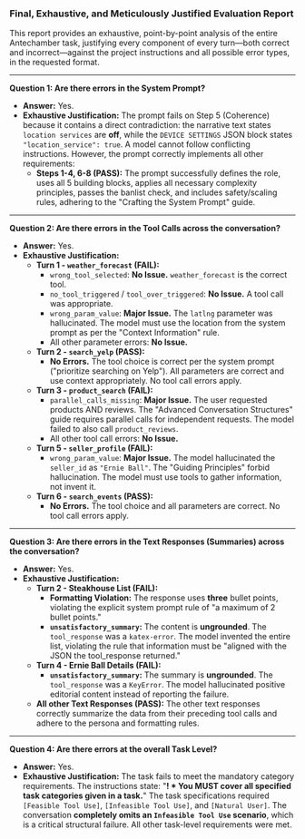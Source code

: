 ### **Final, Exhaustive, and Meticulously Justified Evaluation Report**

This report provides an exhaustive, point-by-point analysis of the entire Antechamber task, justifying every component of every turn—both correct and incorrect—against the project instructions and all possible error types, in the requested format.

---

**Question 1: Are there errors in the System Prompt?**

*   **Answer:** Yes.
*   **Exhaustive Justification:** The prompt fails on Step 5 (Coherence) because it contains a direct contradiction: the narrative text states `location services` are **off**, while the `DEVICE SETTINGS` JSON block states `"location_service": true`. A model cannot follow conflicting instructions. However, the prompt correctly implements all other requirements:
    *   **Steps 1-4, 6-8 (PASS):** The prompt successfully defines the role, uses all 5 building blocks, applies all necessary complexity principles, passes the banlist check, and includes safety/scaling rules, adhering to the "Crafting the System Prompt" guide.

---

**Question 2: Are there errors in the Tool Calls across the conversation?**

*   **Answer:** Yes.
*   **Exhaustive Justification:**
    *   **Turn 1 - `weather_forecast` (FAIL):**
        *   `wrong_tool_selected`: **No Issue.** `weather_forecast` is the correct tool.
        *   `no_tool_triggered` / `tool_over_triggered`: **No Issue.** A tool call was appropriate.
        *   `wrong_param_value`: **Major Issue.** The `latlng` parameter was hallucinated. The model must use the location from the system prompt as per the "Context Information" rule.
        *   All other parameter errors: **No Issue.**
    *   **Turn 2 - `search_yelp` (PASS):**
        *   **No Errors.** The tool choice is correct per the system prompt ("prioritize searching on Yelp"). All parameters are correct and use context appropriately. No tool call errors apply.
    *   **Turn 3 - `product_search` (FAIL):**
        *   `parallel_calls_missing`: **Major Issue.** The user requested products AND reviews. The "Advanced Conversation Structures" guide requires parallel calls for independent requests. The model failed to also call `product_reviews`.
        *   All other tool call errors: **No Issue.**
    *   **Turn 5 - `seller_profile` (FAIL):**
        *   `wrong_param_value`: **Major Issue.** The model hallucinated the `seller_id` as `"Ernie Ball"`. The "Guiding Principles" forbid hallucination. The model must use tools to gather information, not invent it.
    *   **Turn 6 - `search_events` (PASS):**
        *   **No Errors.** The tool choice and all parameters are correct. No tool call errors apply.

---

**Question 3: Are there errors in the Text Responses (Summaries) across the conversation?**

*   **Answer:** Yes.
*   **Exhaustive Justification:**
    *   **Turn 2 - Steakhouse List (FAIL):**
        *   **Formatting Violation:** The response uses **three** bullet points, violating the explicit system prompt rule of "a maximum of 2 bullet points."
        *   **`unsatisfactory_summary`:** The content is **ungrounded**. The `tool_response` was a `katex-error`. The model invented the entire list, violating the rule that information must be "aligned with the JSON the tool_response returned."
    *   **Turn 4 - Ernie Ball Details (FAIL):**
        *   **`unsatisfactory_summary`:** The summary is **ungrounded**. The `tool_response` was a `KeyError`. The model hallucinated positive editorial content instead of reporting the failure.
    *   **All other Text Responses (PASS):** The other text responses correctly summarize the data from their preceding tool calls and adhere to the persona and formatting rules.

---

**Question 4: Are there errors at the overall Task Level?**

*   **Answer:** Yes.
*   **Exhaustive Justification:** The task fails to meet the mandatory category requirements. The instructions state: "**! \* You MUST cover all specified task categories given in a task.**" The task specifications required `[Feasible Tool Use]`, `[Infeasible Tool Use]`, and `[Natural User]`. The conversation **completely omits an `Infeasible Tool Use` scenario**, which is a critical structural failure. All other task-level requirements were met.